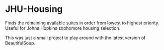 # JHU-Housing

Finds the remaining available suites in order from lowest to highest priority. Useful for Johns Hopkins sophomore housing selection.

This was just a small project to play around with the latest version of BeautifulSoup. 
